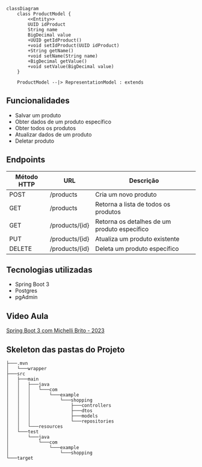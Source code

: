 ```mermaid
classDiagram
    class ProductModel {
        <<Entity>>
        UUID idProduct
        String name
        BigDecimal value
        +UUID getIdProduct()
        +void setIdProduct(UUID idProduct)
        +String getName()
        +void setName(String name)
        +BigDecimal getValue()
        +void setValue(BigDecimal value)
    }
    
    ProductModel --|> RepresentationModel : extends

```

## Funcionalidades
- Salvar um produto
- Obter dados de um produto específico
- Obter todos os produtos
- Atualizar dados de um produto
- Deletar produto

## Endpoints
| Método HTTP | URL               | Descrição                           |
|-------------|-------------------|-------------------------------------|
| POST        | /products         | Cria um novo produto                |
| GET         | /products         | Retorna a lista de todos os produtos|
| GET         | /products/{id}    | Retorna os detalhes de um produto específico|
| PUT         | /products/{id}    | Atualiza um produto existente       |
| DELETE      | /products/{id}    | Deleta um produto específico        |

## Tecnologias utilizadas
- Spring Boot 3
- Postgres
- pgAdmin

## Video Aula 

[Spring Boot 3 com Michelli Brito  - 2023](https://youtu.be/wlYvA2b1BWI?si=4qY2B-TOXhcyywrQ)

## Skeleton das pastas do Projeto

```
├───.mvn
│   └───wrapper
├───src
│   ├───main
│   │   ├───java
│   │   │   └───com
│   │   │       └───example
│   │   │           └───shopping
│   │   │               ├───controllers
│   │   │               ├───dtos
│   │   │               ├───models
│   │   │               └───repositories
│   │   └───resources
│   └───test
│       └───java
│           └───com
│               └───example
│                   └───shopping
└───target
```
